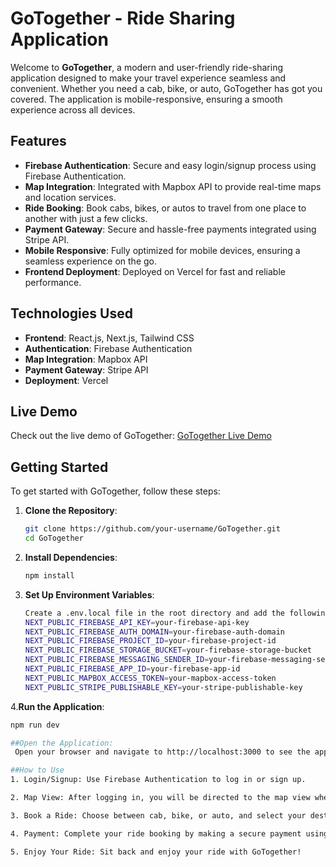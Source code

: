 # GoTogether - Ride Sharing Application

Welcome to **GoTogether**, a modern and user-friendly ride-sharing application designed to make your travel experience seamless and convenient. Whether you need a cab, bike, or auto, GoTogether has got you covered. The application is mobile-responsive, ensuring a smooth experience across all devices.

## Features

- **Firebase Authentication**: Secure and easy login/signup process using Firebase Authentication.
- **Map Integration**: Integrated with Mapbox API to provide real-time maps and location services.
- **Ride Booking**: Book cabs, bikes, or autos to travel from one place to another with just a few clicks.
- **Payment Gateway**: Secure and hassle-free payments integrated using Stripe API.
- **Mobile Responsive**: Fully optimized for mobile devices, ensuring a seamless experience on the go.
- **Frontend Deployment**: Deployed on Vercel for fast and reliable performance.

## Technologies Used

- **Frontend**: React.js, Next.js, Tailwind CSS
- **Authentication**: Firebase Authentication
- **Map Integration**: Mapbox API
- **Payment Gateway**: Stripe API
- **Deployment**: Vercel

## Live Demo

Check out the live demo of GoTogether: [GoTogether Live Demo](https://fj-fe-r2-aman-kumar-iiit-pune.vercel.app/)

## Getting Started

To get started with GoTogether, follow these steps:

1. **Clone the Repository**:
   ```bash
   git clone https://github.com/your-username/GoTogether.git
   cd GoTogether
2. **Install Dependencies**:
   ```bash
   npm install
3. **Set Up Environment Variables**:
   ```bash
   Create a .env.local file in the root directory and add the following variables:
   NEXT_PUBLIC_FIREBASE_API_KEY=your-firebase-api-key
   NEXT_PUBLIC_FIREBASE_AUTH_DOMAIN=your-firebase-auth-domain
   NEXT_PUBLIC_FIREBASE_PROJECT_ID=your-firebase-project-id
   NEXT_PUBLIC_FIREBASE_STORAGE_BUCKET=your-firebase-storage-bucket
   NEXT_PUBLIC_FIREBASE_MESSAGING_SENDER_ID=your-firebase-messaging-sender-id
   NEXT_PUBLIC_FIREBASE_APP_ID=your-firebase-app-id
   NEXT_PUBLIC_MAPBOX_ACCESS_TOKEN=your-mapbox-access-token
   NEXT_PUBLIC_STRIPE_PUBLISHABLE_KEY=your-stripe-publishable-key
4.**Run the Application**:
  ```bash
  npm run dev

##Open the Application:
   Open your browser and navigate to http://localhost:3000 to see the application in action.

##How to Use
1. Login/Signup: Use Firebase Authentication to log in or sign up.

2. Map View: After logging in, you will be directed to the map view where you can see your current location.

3. Book a Ride: Choose between cab, bike, or auto, and select your destination.

4. Payment: Complete your ride booking by making a secure payment using Stripe.

5. Enjoy Your Ride: Sit back and enjoy your ride with GoTogether!

